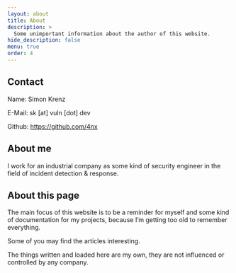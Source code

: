 ```yaml
---
layout: about
title: About
description: >
  Some unimportant information about the author of this website.
hide_description: false
menu: true
order: 4
---
```


## Contact
Name: Simon Krenz

E-Mail: sk [at] vuln [dot] dev

Github: https://github.com/4nx

## About me
I work for an industrial company as some kind of security engineer in the field of incident detection & response.

## About this page
The main focus of this website is to be a reminder for myself and some kind of documentation for my projects, because I’m getting too old to remember everything.

Some of you may find the articles interesting.

The things written and loaded here are my own, they are not influenced or controlled by any company.
